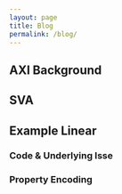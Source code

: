 ```yaml
---
layout: page
title: Blog
permalink: /blog/
---
```


## AXI Background

## SVA

## Example Linear

### Code & Underlying Isse

### Property Encoding


